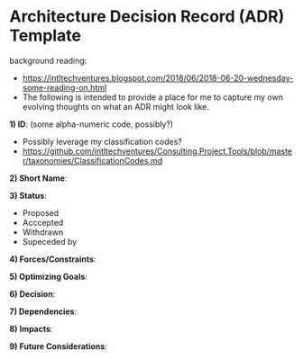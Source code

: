 Architecture Decision Record (ADR) Template
====
background reading:
* https://intltechventures.blogspot.com/2018/06/2018-06-20-wednesday-some-reading-on.html
* The following is intended to provide a place for me to capture my own evolving thoughts on what an ADR might look like.




__1) ID__: (some alpha-numeric code, possibly?)
* Possibly leverage my classification codes?
* https://github.com/intltechventures/Consulting.Project.Tools/blob/master/taxonomies/ClassificationCodes.md 

__2) Short Name__:


__3) Status__:
* Proposed
* Acccepted
* Withdrawn
* Supeceded by 

__4) Forces/Constraints__:



__5) Optimizing Goals__:



__6) Decision__:



__7) Dependencies__:



__8) Impacts__:




__9) Future Considerations__:




